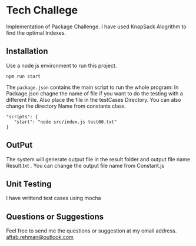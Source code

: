 # Tech Challege

Implementation of Package	Challenge. I have used KnapSack Alogrithm to find the optimal Indexes.

## Installation

Use a node js environment to run this project.
```
npm run start
```
The ```package.json``` contains the main script to run the whole program: In Package.json chagne the name of file if you want to do the testing with a different File. Also place the file in the testCases Directory. You can also change the directory Name from constants class.
```
"scripts": {
   "start": "node src/index.js test00.txt"
}
```

## OutPut
The system will generate output file in the result folder and output file name Result.txt . You can change the output file name from Constant.js

## Unit Testing

I have writtend test cases using mocha

## Questions or Suggestions
Feel free to send me the questions or suggestion at my email address.
aftab.rehman@outlook.com
